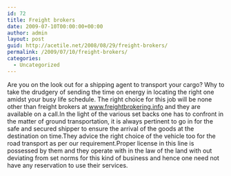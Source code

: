 ```yaml
---
id: 72
title: Freight brokers
date: 2009-07-10T00:00:00+00:00
author: admin
layout: post
guid: http://acetile.net/2008/08/29/freight-brokers/
permalink: /2009/07/10/freight-brokers/
categories:
  - Uncategorized
---
```

Are you on the look out for a shipping agent to transport your cargo? Why to take the drudgery of sending the time on energy in locating the right one amidst your busy life schedule. The right choice for this job will be none other than freight brokers at www.freightbrokering.info and they are available on a call.In the light of the various set backs one has to confront in the matter of ground transportation, it is always pertinent to go in for the safe and secured shipper to ensure the arrival of the goods at the destination on time.They advice the right choice of the vehicle too for the road transport as per our requirement.Proper license in this line is possessed by them and they operate with in the law of the land with out deviating from set norms for this kind of business and hence one need not have any reservation to use their services.